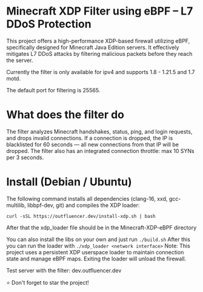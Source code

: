 Minecraft XDP Filter using eBPF – L7 DDoS Protection
==========
This project offers a high-performance XDP-based firewall utilizing eBPF, specifically designed for Minecraft Java Edition servers. It effectively mitigates L7 DDoS attacks by filtering malicious packets before they reach the server.

Currently the filter is only available for ipv4 and supports 1.8 - 1.21.5 and 1.7 motd.

The default port for filtering is 25565.

# What does the filter do
The filter analyzes Minecraft handshakes, status, ping, and login requests, and drops invalid connections.
If a connection is dropped, the IP is blacklisted for 60 seconds — all new connections from that IP will be dropped.
The filter also has an integrated connection throttle: max 10 SYNs per 3 seconds.

# Install (Debian / Ubuntu)
The following command installs all dependencies (clang-16, xxd, gcc-multilib, libbpf-dev, git) and compiles the XDP loader:
```
curl -sSL https://outfluencer.dev/install-xdp.sh | bash
```
After that the xdp_loader file should be in the Minecraft-XDP-eBPF directory

You can also install the libs on your own and just run `./build.sh`
After this you can run the loader with `./xdp_loader <network interface>`
Note: This project uses a persistent XDP userspace loader to maintain connection state and manage eBPF maps. Exiting the loader will unload the firewall.

Test server with the filter: dev.outfluencer.dev

⭐ Don't forget to star the project!

